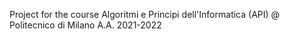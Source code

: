 Project for the course Algoritmi e Principi dell'Informatica (API) @ Politecnico di Milano 
A.A. 2021-2022 
